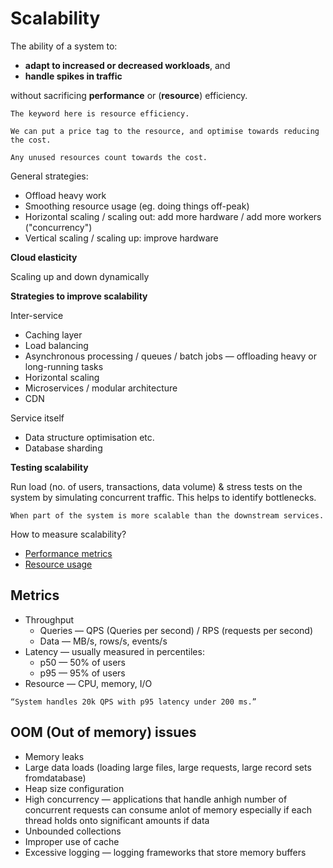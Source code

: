 # Scalability

The ability of a system to:

* **adapt to increased or decreased workloads**, and 
* **handle spikes in traffic**

without sacrificing **performance** or (**resource**) efficiency.

~~~admonish note
The keyword here is resource efficiency.

We can put a price tag to the resource, and optimise towards reducing the cost.

Any unused resources count towards the cost.
~~~

General strategies:

- Offload heavy work
- Smoothing resource usage (eg. doing things off-peak)
- Horizontal scaling / scaling out: add more hardware / add more workers ("concurrency")
- Vertical scaling / scaling up: improve hardware

**Cloud elasticity**

Scaling up and down dynamically

**Strategies to improve scalability**

Inter-service

- Caching layer
- Load balancing
- Asynchronous processing / queues / batch jobs — offloading heavy or long-running tasks
- Horizontal scaling
- Microservices / modular architecture
- CDN

Service itself

- Data structure optimisation etc.
- Database sharding

**Testing scalability**

Run load (no. of users, transactions, data volume) & stress tests on the system by simulating concurrent traffic. This
helps to identify bottlenecks.

~~~admonish warning title="Scalability mismatches"
When part of the system is more scalable than the downstream services.
~~~

How to measure scalability?

* [Performance metrics](../metrics.md)
* [Resource usage](../metrics.md)

## Metrics

* Throughput
    * Queries — QPS (Queries per second) / RPS (requests per second)
    * Data — MB/s, rows/s, events/s
* Latency — usually measured in percentiles:
    * p50 — 50% of users
    * p95 — 95% of users
* Resource — CPU, memory, I/O

~~~admonish example
“System handles 20k QPS with p95 latency under 200 ms.”
~~~

## OOM (Out of memory) issues

* Memory leaks
* Large data loads (loading large files, large requests, large record sets fromdatabase)
* Heap size configuration
* High concurrency — applications that handle anhigh number of concurrent requests can consume anlot of memory
  especially if each thread holds onto significant amounts if data
* Unbounded collections
* Improper use of cache
* Excessive logging — logging frameworks that store memory buffers
